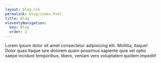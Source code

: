 ```yaml
---
layout: blog.njk
permalink: blog/index.html
title: Blog
eleventyNavigation:
  key: Blog
  order: 2
---
```


Lorem ipsum dolor sit amet consectetur adipisicing elit. Mollitia, itaque! Dolor quas itaque iure dolorem quam possimus sapiente quia vel optio saepe incidunt temporibus, libero, veniam vero voluptatem quidem impedit!

